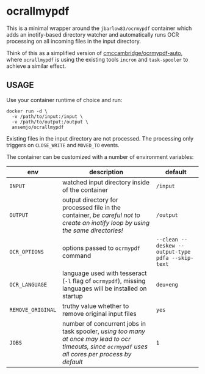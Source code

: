 # ocrallmypdf

This is a minimal wrapper around the `jbarlow83/ocrmypdf` container which
adds an inotify-based directory watcher and automatically runs OCR processing
on all incoming files in the input directory.

Think of this as a simplified version of [cmccambridge/ocrmypdf-auto](https://github.com/cmccambridge/ocrmypdf-auto),
where `ocrallmypdf` is using the existing tools `incron` and `task-spooler`
to achieve a similar effect.

## USAGE

Use your container runtime of choice and run:

    docker run -d \
      -v /path/to/input:/input \
      -v /path/to/output:/output \
      ansemjo/ocrallmypdf

Existing files in the input directory are not processed. The processing only
triggers on `CLOSE_WRITE` and `MOVED_TO` events.

The container can be customized with a number of environment variables:

| env | description | default |
| --- | ----------- | ------- |
| `INPUT` | watched input directory inside of the container | `/input` |
| `OUTPUT` | output directory for processed file in the container, *be careful not to create an inotify loop by using the same directories!* | `/output` |
| `OCR_OPTIONS` | options passed to `ocrmypdf` command | `--clean --deskew --output-type pdfa --skip-text` |
| `OCR_LANGUAGE` | language used with tesseract (`-l` flag of `ocrmypdf`), missing languages will be installed on startup | `deu+eng` |
| `REMOVE_ORIGINAL` | truthy value whether to remove original input files | `yes` |
| `JOBS` | number of concurrent jobs in task spooler, *using too many at once may lead to ocr timeouts, since `ocrmypdf` uses all cores per process by default* | `1` |
